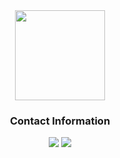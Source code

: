 
<div align="center">
  <a href="https://discord.com/users/336035290126876673" target"blank_"><img height="144px" src="https://cdn.discordapp.com/avatars/336035290126876673/29ee3e082452133aa093346bd00a055b.webp?size=1024&format=webp&width=0&height=256"></a>
</div>


<div align="center">
<h3>Contact Information</h3>
<a href="https://discord.com/users/336035290126876673" target"blank_"><img src="https://img.shields.io/badge/birb.yay%20-111111.svg?&style=for-the-badge&logo=discord&logoColor=white"></a>
<a href="https://github.com/svxf" target"blank_"><img src="https://img.shields.io/badge/GitHub%20-111111.svg?&style=for-the-badge&logo=github&logoColor=white"></a>
</div>
